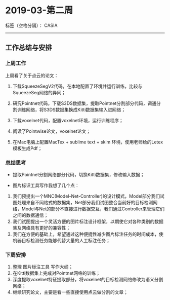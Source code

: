 ﻿# 2019-03-第二周

标签（空格分隔）： CASIA

---

## 工作总结与安排

### 上周工作

上周看了关于点云的论文：

1. 下载SqueezeSegV2代码，在本地配置了环境并运行训练，比较与SqueezeSeg网络的异同；

2. 研究Pointnet代码，下载S3DS数据集，提取Pointnet分割部分代码，调通分割训练网络，将S3DS数据集换成Kitti数据集输入进网络；

3. 下载voxelnet代码，配置voxelnet环境，运行训练程序；

4. 阅读了Pointwise论文，voxelnet论文；

5. 在Mac电脑上配置MacTex + sublime text + skim 环境，使用老师给的Letex模板生成Pdf；

### 总结思考

- 提取Pointnet分割网络部分代码，切换Kitti数据集，修改输入数据；

- 图片标识工具写作我想了几个点：
1. 我们预提出一个MNC(Model-Net-Controller)的设计模式，Model部分我们试图处理来自不同格式的数据集，Net部分我们试图整合当前好的目标检测网络，Model与Net的部分不直接进行数据交互，我们通过Controller来管理它们之间的数据通信；
2. 我们试图提出一个灵活方便的图片标注设计框架，以期使它对各种类别的数据集及网络具有更好的兼容性；
3. 我们在方便的基础上，希望通过这种便捷性减少图片标注任务的时间成本，使机器目标检测任务能够代替大量的人工标注任务；

### 下周安排

1. 整理 图片标注工具 写作大纲；
2. 在Kitti数据集上完成对Pointnet网络的训练；
3. 深度提取voxelnet特征提取部分，将voxelnet的目标检测网络修改为语义分割网络；
4. 继续研究论文，主要是看一些直接使用点云做分割的文章；



